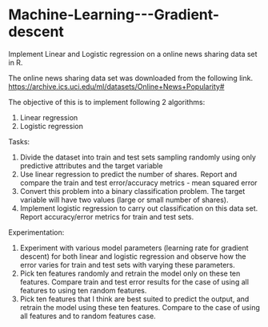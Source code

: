 # Machine-Learning---Gradient-descent
Implement Linear and Logistic regression on a online news sharing data set in R.

The online news sharing data set was downloaded from the following link.
https://archive.ics.uci.edu/ml/datasets/Online+News+Popularity#

The objective of this is to implement following 2 algorithms:
1. Linear regression
2. Logistic regression

Tasks:
1. Divide the dataset into train and test sets sampling randomly using only predictive attributes and the target variable
2. Use linear regression to predict the number of shares. Report and compare the train and test error/accuracy metrics - mean squared error
3. Convert this problem into a binary classification problem. The target variable will have two values (large or small number of shares).
4. Implement logistic regression to carry out classification on this data set. Report accuracy/error metrics for train and test sets.

Experimentation:
1. Experiment with various model parameters (learning rate for gradient descent) for both linear and logistic regression and observe how the error varies for train and test sets with varying these parameters.
2. Pick ten features randomly and retrain the model only on these ten features. Compare train and test error results for the case of using all features to using ten random features.
3. Pick ten features that I think are best suited to predict the output, and retrain the model using these ten features. Compare to the case of using all features and to random features case.
